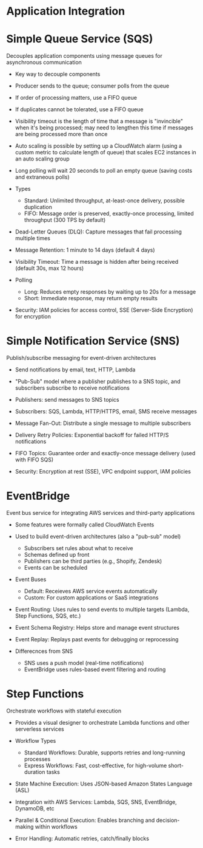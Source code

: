 # Application Integration

# Simple Queue Service (SQS)

Decouples application components using message queues for asynchronous communication

- Key way to decouple components
- Producer sends to the queue; consumer polls from the queue
- If order of processing matters, use a FIFO queue
- If duplicates cannot be tolerated, use a FIFO queue
- Visibility timeout is the length of time that a message is "invincible" when it's being processed; may need to lengthen this time if messages are being processed more than once
- Auto scaling is possible by setting up a CloudWatch alarm (using a custom metric to calculate length of queue) that scales EC2 instances in an auto scaling group
- Long polling will wait 20 seconds to poll an empty queue (saving costs and extraneous polls)

- Types
    - Standard: Unlimited throughput, at-least-once delivery, possible duplication
    - FIFO: Message order is preserved, exactly-once processing, limited throughput (300 TPS by default)
- Dead-Letter Queues (DLQ): Capture messages that fail processing multiple times
- Message Retention: 1 minute to 14 days (default 4 days)
- Visibility Timeout: Time a message is hidden after being received (default 30s, max 12 hours)
- Polling
	- Long: Reduces empty responses by waiting up to 20s for a message
	- Short: Immediate response, may return empty results
- Security: IAM policies for access control, SSE (Server-Side Encryption) for encryption
  
# Simple Notification Service (SNS)

Publish/subscribe messaging for event-driven architectures

- Send notifications by email, text, HTTP, Lambda
- "Pub-Sub" model where a publisher publishes to a SNS topic, and subscribers subscribe to receive notifications

- Publishers: send messages to SNS topics
- Subscribers: SQS, Lambda, HTTP/HTTPS, email, SMS receive messages
- Message Fan-Out: Distribute a single message to multiple subscribers
- Delivery Retry Policies: Exponential backoff for failed HTTP/S notifications
- FIFO Topics: Guarantee order and exactly-once message delivery (used with FIFO SQS)
- Security: Encryption at rest (SSE), VPC endpoint support, IAM policies

# EventBridge

Event bus service for integrating AWS services and third-party applications

- Some features were formally called CloudWatch Events
- Used to build event-driven architectures (also a "pub-sub" model)
    - Subscribers set rules about what to receive
    - Schemas defined up front
    - Publishers can be third parties (e.g., Shopify, Zendesk)
    - Events can be scheduled

- Event Buses
    - Default: Receieves AWS service events automatically
    - Custom: For custom applications or SaaS integrations
- Event Routing: Uses rules to send events to multiple targets (Lambda, Step Functions, SQS, etc.)
- Event Schema Registry: Helps store and manage event structures
- Event Replay: Replays past events for debugging or reprocessing
- Differecnces from SNS
    - SNS uses a push model (real-time notifications)
    - EventBridge uses rules-based event filtering and routing

# Step Functions

Orchestrate workflows with stateful execution

- Provides a visual designer to orchestrate Lambda functions and other serverless services

- Workflow Types
    - Standard Workflows: Durable, supports retries and long-running processes
    - Express Workflows: Fast, cost-effective, for high-volume short-duration tasks
- State Machine Execution: Uses JSON-based Amazon States Language (ASL)
- Integration with AWS Services: Lambda, SQS, SNS, EventBridge, DynamoDB, etc
- Parallel & Conditional Execution: Enables branching and decision-making within workflows
- Error Handling: Automatic retries, catch/finally blocks

